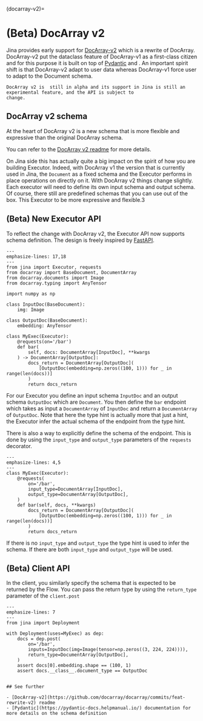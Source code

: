 (docarray-v2)=


# (Beta) DocArray v2

Jina provides early support for [DocArray-v2](https://github.com/docarray/docarray/commits/feat-rewrite-v2) which
is a rewrite of DocArray. DocArray-v2 put the dataclass feature of DocArray-v1 as a first-class citizen and for this 
purpose it is built on top of [Pydantic](https://pydantic-docs.helpmanual.io/) and . An important spirit shift is that 
DocArray-v2 adapt to user data whereas DocArray-v1 force user to adapt to the Document schema.

```{warning} Beta support
DocArray v2 is  still in alpha and its support in Jina is still an experimental feature, and the API is subject to 
change.
```

## DocArray v2 schema

At the heart of DocArray v2 is a new schema that is more flexible and expressive than the original DocArray schema.

You can refer to the [DocArray v2 readme](https://github.com/docarray/docarray/tree/feat-rewrite-v2) for more details.


On Jina side this has actually quite a big impact on the spirit of how you are building Executor. Indeed, with DocArray v1
the version that is currently used in Jina, the `Document` as a fixed schema and the Executor performs in place operations
on directly on it. With DocArray v2 things change slightly. Each executor will need to define its own input schema
and output schema. Of course, there still are predefined schemas that you can use out of the box. This Executor to be 
more expressive and flexible.3

## (Beta) New Executor API

To reflect the change with DocArray v2, the Executor API now supports schema definition. The 
design is freely inspired by [FastAPI](https://fastapi.tiangolo.com/). 


```{code-block} python
---
emphasize-lines: 17,18
---
from jina import Executor, requests
from docarray import BaseDocument, DocumentArray
from docarray.documents import Image
from docarray.typing import AnyTensor

import numpy as np

class InputDoc(BaseDocument):
    img: Image

class OutputDoc(BaseDocument):
    embedding: AnyTensor

class MyExec(Executor):
    @requests(on='/bar')
    def bar(
        self, docs: DocumentArray[InputDoc], **kwargs
    ) -> DocumentArray[OutputDoc]:
        docs_return = DocumentArray[OutputDoc](
            [OutputDoc(embedding=np.zeros((100, 1))) for _ in range(len(docs))]
        )
        return docs_return
```

For our Executor you define an input schema `InputDoc` and an output schema `OutputDoc` which are `Document`. 
You then define the `bar` endpoint which takes as input a `DocumentArray` of `InputDoc` and return a `DocumentArray` of
`OutputDoc`. Note that here the type hint is actually more that just a hint, the Executor infer the actual
schema of the endpoint from the type hint.

There is also a way to explicitly define the schema of the endpoint. This is done by using the `input_type` and
`output_type` parameters of the `requests` decorator.


```{code-block} python
---
emphasize-lines: 4,5
---
class MyExec(Executor):
    @requests(
        on='/bar',
        input_type=DocumentArray[InputDoc],
        output_type=DocumentArray[OutputDoc],
    )
    def bar(self, docs, **kwargs) 
        docs_return = DocumentArray[OutputDoc](
            [OutputDoc(embedding=np.zeros((100, 1))) for _ in range(len(docs))]
        )
        return docs_return
```

If there is no `input_type` and `output_type` the type hint is used to infer the schema. If there are both `input_type`
and `output_type` will be used.


## (Beta) Client API

In the client, you similarly specify the schema that is expected to be returned by the Flow. You can pass the return type by using the `return_type` parameter of the `client.post`

```{code-block} python
---
emphasize-lines: 7
---
from jina import Deployment

with Deployment(uses=MyExec) as dep:
    docs = dep.post(
        on='/bar',
        inputs=InputDoc(img=Image(tensor=np.zeros((3, 224, 224)))),
        return_type=DocumentArray[OutputDoc],
    )
    assert docs[0].embedding.shape == (100, 1)
    assert docs.__class__.document_type == OutputDoc
```



```{note}

## See further

- [DocArray-v2](https://github.com/docarray/docarray/commits/feat-rewrite-v2) readme
- [Pydantic](https://pydantic-docs.helpmanual.io/) documentation for more details on the schema definition

```
